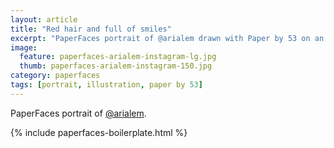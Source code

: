 ```yaml
---
layout: article
title: "Red hair and full of smiles"
excerpt: "PaperFaces portrait of @arialem drawn with Paper by 53 on an iPad."
image: 
  feature: paperfaces-arialem-instagram-lg.jpg
  thumb: paperfaces-arialem-instagram-150.jpg
category: paperfaces
tags: [portrait, illustration, paper by 53]
---
```


PaperFaces portrait of [@arialem](http://instagram.com/arialem).

{% include paperfaces-boilerplate.html %}